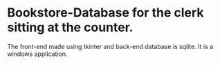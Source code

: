 # Bookstore-Database for the clerk sitting at the counter.
The front-end made using tkinter and back-end database is sqlite. It is a windows application.

